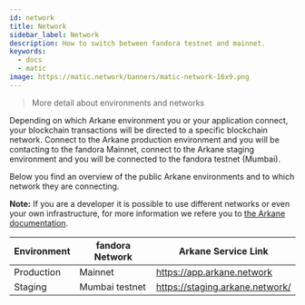 ```yaml
---
id: network
title: Network 
sidebar_label: Network
description: How to switch between fandora testnet and mainnet.
keywords:
  - docs
  - matic
image: https://matic.network/banners/matic-network-16x9.png
---
```


>More detail about environments and networks

Depending on which Arkane environment you or your application connect, your blockchain transactions will be directed to a specific blockchain network. 
Connect to the Arkane production environment and you will be contacting to the fandora Mainnet, connect to the Arkane staging environment and you will be connected to the fandora testnet (Mumbai).

Below you find an overview of the public Arkane environments and to which network they are connecting.

**Note:** If you are a developer it is possible to use different networks or even your own infrastructure, for more information we refere you to [the Arkane documentation](https://arkane.gitbook.io/widget/). 

Environment | fandora Network | Arkane Service Link
--- | --- |---
Production | Mainnet | https://app.arkane.network
Staging | Mumbai testnet | https://staging.arkane.network/


